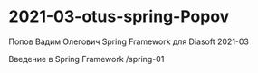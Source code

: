 # 2021-03-otus-spring-Popov
Попов Вадим Олегович
Spring Framework для Diasoft
2021-03

Введение в Spring Framework 
  /spring-01